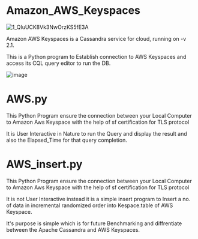 # Amazon_AWS_Keyspaces

![1_QIuUCK8Vk3NwOrzKS5fE3A](https://github.com/Aditya-amrahs/Amazon_AWS_Keyspaces/assets/122723977/e2e26534-2237-49e1-9bf4-f5ee0503c9e7)


Amazon AWS Keyspaces is a Cassandra service for cloud, running on -v 2.1.

This is a Python program to Establish connection to AWS Keyspaces and access its CQL query editor to run the DB.


![image](https://github.com/Aditya-amrahs/Amazon_AWS_Keyspaces/assets/122723977/e69e6da2-6d0a-45f4-8310-41304f656d5a)

# AWS.py

This Python Program ensure the connection between your Local Computer to Amazon Aws Keyspace with the help of sf certification for TLS protocol 

It is User Interactive in Nature to run the Query and display the result and also the Elapsed_Time for that query completion.

# AWS_insert.py

This Python Program ensure the connection between your Local Computer to Amazon Aws Keyspace with the help of sf certification for TLS protocol 

It is not User Interactive instead it is a simple insert program to Insert a no. of data in incremental randomized order into Kespace.table of AWS Keyspace.

It's purpose is simple which is for future Benchmarking and diffrentiate between the Apache Cassandra and AWS Keyspaces.
